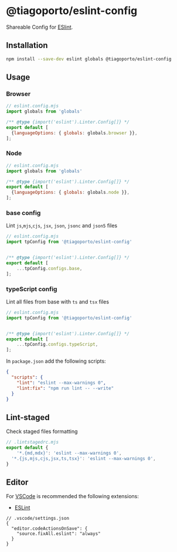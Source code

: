 # @tiagoporto/eslint-config

Shareable Config for [ESlint](https://eslint.org).

## Installation

```bash
npm install --save-dev eslint globals @tiagoporto/eslint-config
```

## Usage

### Browser

```mjs
// eslint.config.mjs
import globals from 'globals'

/** @type {import('eslint').Linter.Config[]} */
export default [
  {languageOptions: { globals: globals.browser }},
];
```

### Node

```mjs
// eslint.config.mjs
import globals from 'globals'

/** @type {import('eslint').Linter.Config[]} */
export default [
  {languageOptions: { globals: globals.node }},
];
```

### base config

Lint `js`,`mjs`,`cjs`, `jsx`, `json`, `jsonc` and `json5` files

```mjs
// eslint.config.mjs
import tpConfig from '@tiagoporto/eslint-config'


/** @type {import('eslint').Linter.Config[]} */
export default [
    ...tpConfig.configs.base,
];
```

### typeScript config

Lint all files from base with `ts` and `tsx` files

```mjs
// eslint.config.mjs
import tpConfig from '@tiagoporto/eslint-config'


/** @type {import('eslint').Linter.Config[]} */
export default [
    ...tpConfig.configs.typeScript,
];
```

In `package.json` add the following scripts:

```json
{
  "scripts": {
    "lint": "eslint --max-warnings 0",
    "lint:fix": "npm run lint -- --write"
  }
}
```

## Lint-staged

Check staged files formatting

```mjs
// .lintstagedrc.mjs
export default {
    '*.{md,mdx}': 'eslint --max-warnings 0',
  '*.{js,mjs,cjs,jsx,ts,tsx}': 'eslint --max-warnings 0',
}
```

## Editor

For [VSCode](https://code.visualstudio.com) is recommended the following extensions:

- [ESLint](https://marketplace.visualstudio.com/items?itemName=dbaeumer.vscode-eslint)

```jsonc
// .vscode/settings.json
{
  "editor.codeActionsOnSave": {
    "source.fixAll.eslint": "always"
  }
}
```
